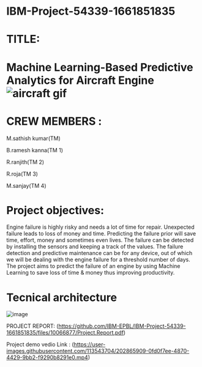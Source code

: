 # IBM-Project-54339-1661851835
# TITLE:
   #   Machine Learning-Based Predictive Analytics for Aircraft Engine![aircraft gif](https://user-images.githubusercontent.com/113543704/202881033-f40f30ee-f8b6-427e-bf7e-264527ce05aa.gif)

   
  

# CREW MEMBERS :
M.sathish kumar(TM)

B.ramesh kanna(TM 1)

R.ranjith(TM 2)

R.roja(TM 3)

M.sanjay(TM 4)

# Project objectives:

Engine failure is highly risky and needs a lot of time for repair. Unexpected failure leads to loss of money and time. Predicting the failure prior will save time, effort, money and sometimes even lives. The failure can be detected by installing the sensors and keeping a track of the values. The failure detection and predictive maintenance can be for any device, out of which we will be dealing with the engine failure for a threshold number of days.
The project aims to predict the failure of an engine by using Machine Learning to save loss of time & money thus improving productivity.

# Tecnical architecture
![image](https://user-images.githubusercontent.com/113543704/202860257-198b6c1f-1dd6-48e2-9eb8-f367abd23589.png)

PROJECT REPORT:
  (https://github.com/IBM-EPBL/IBM-Project-54339-1661851835/files/10066877/Project.Report.pdf)
 




Project demo vedio Link :
(https://user-images.githubusercontent.com/113543704/202865909-0fd0f7ee-4870-4429-9bb2-f9290b8291e0.mp4)



